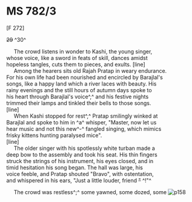 # MS 782/3

[F 272]

~~29~~ ^30^

&nbsp;&nbsp;&nbsp;&nbsp;&nbsp;The crowd listens in wonder to Kashi, the young singer, \
whose voice, like a sword in feats of skill, dances amidst \
hopeless tangles, cuts them to pieces, and exults. 
[line] \
&nbsp;&nbsp;&nbsp;&nbsp;&nbsp;Among the hearers sits old Rajah Pratap in weary endurance. \
For his own life had been nourished and encircled by Barajlal's \
songs, like a happy land which a river laces with beauty. His \
rainy evenings and the still hours of autumn days spoke to \
his heart through Barajlal's voice^,^ and his festive nights \
trimmed their lamps and tinkled their bells to those songs. \
[line] \
&nbsp;&nbsp;&nbsp;&nbsp;&nbsp;When Kashi stopped for rest^,^ Pratap smilingly winked at \
Barajlal and spoke to him in ^a^ whisper, "Master, now let us \
hear music and not this new^-^ fangled singing, which mimics \
frisky kittens hunting paralysed mice". \
[line] \
&nbsp;&nbsp;&nbsp;&nbsp;&nbsp;The older singer with his spotlessly white turban made a \
deep bow to the assembly and took his seat. His thin fingers \
struck the strings of his instrument, his eyes closed, and in \
timid hesitation his song began. The hall was large, his \
voice feeble, and Pratap shouted "Bravo", with ostentation, \
and whispered in his ears, "Just a little louder, friend ~~"~~ ^!"^ 

&nbsp;&nbsp;&nbsp;&nbsp;&nbsp;The crowd was restless^;^ some yawned, some dozed, some
![p158](MS782_3-158.jpg)

